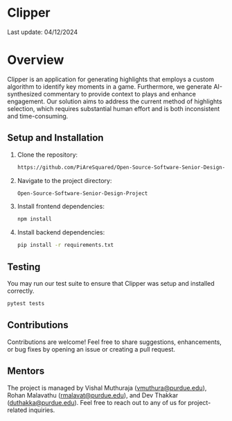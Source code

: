 # Clipper

Last update: 04/12/2024

# Overview

Clipper is an application for generating highlights that employs a custom algorithm to identify key moments in a game. Furthermore, we generate AI-synthesized commentary to provide context to plays and enhance engagement. Our solution aims to address the current method of highlights selection, which requires substantial human effort and is both inconsistent and time-consuming.

## Setup and Installation

1. Clone the repository:

    ```bash
   https://github.com/PiAreSquared/Open-Source-Software-Senior-Design-Project.git
   ```

2. Navigate to the project directory:

   ```bash
   Open-Source-Software-Senior-Design-Project
   ```

3. Install frontend dependencies:

    ```bash
   npm install
   ```

4. Install backend dependencies:

   ```bash
   pip install -r requirements.txt
   ```

## Testing

You may run our test suite to ensure that Clipper was setup and installed correctly.

```bash
pytest tests
```

## Contributions

Contributions are welcome! Feel free to share suggestions, enhancements, or bug fixes by opening an issue or creating a pull request.

## Mentors
The project is managed by Vishal Muthuraja (vmuthura@purdue.edu), Rohan Malavathu (rmalavat@purdue.edu), and Dev Thakkar (duthakka@purdue.edu). Feel free to reach out to any of us for project-related inquiries.


   
